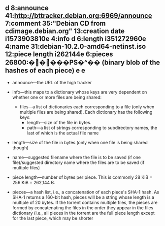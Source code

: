 

 d
  8:announce
    41:http://bttracker.debian.org:6969/announce
  7:comment
    35:"Debian CD from cdimage.debian.org"
  13:creation date
    i1573903810e
  4:info
    d
      6:length
        i351272960e
      4:name
        31:debian-10.2.0-amd64-netinst.iso
      12:piece length
        i262144e
      6:pieces
        26800:�����PS�^�� (binary blob of the hashes of each piece)
    e
e
---
- announce—the URL of the high tracker

- info—this maps to a dictionary whose keys are very dependent on whether one or more files are being shared:
  - files—a list of dictionaries each corresponding to a file (only when multiple files are being shared). Each dictionary has the following keys:
    - length—size of the file in bytes.
    - path—a list of strings corresponding to subdirectory names, the last of which is the actual file name

- length—size of the file in bytes (only when one file is being shared though)
- name—suggested filename where the file is to be saved (if one file)/suggested directory name where the files are to be saved (if multiple files)
- piece length—number of bytes per piece. This is commonly 28 KiB = 256 KiB = 262,144 B.
- pieces—a hash list, i.e., a concatenation of each piece's SHA-1 hash. As SHA-1 returns a 160-bit hash, pieces will be a string whose length is a multiple of 20 bytes. If the torrent contains multiple files, the pieces are formed by concatenating the files in the order they appear in the files dictionary (i.e., all pieces in the torrent are the full piece length except for the last piece, which may be shorter